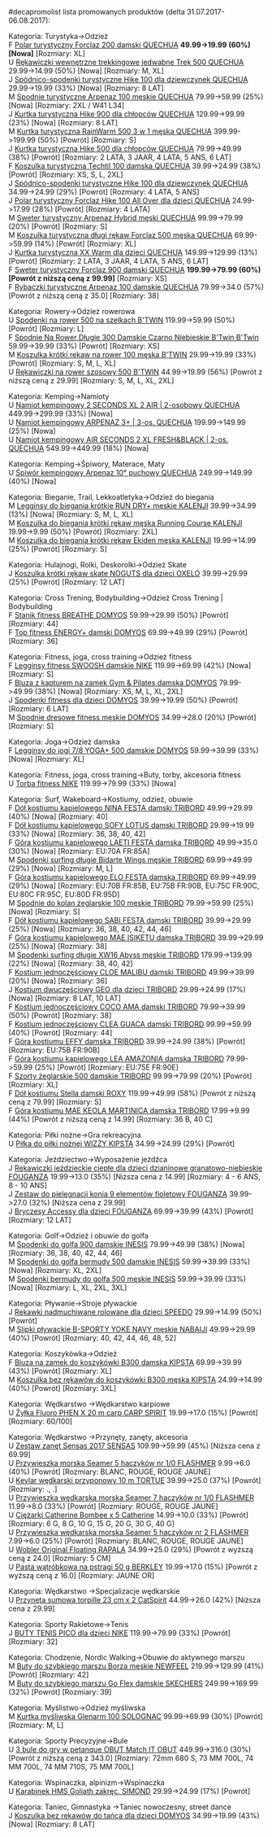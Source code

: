 #decapromolist lista promowanych produktów (delta 31.07.2017-06.08.2017):

Kategoria: Turystyka->Odzież  
F [Polar turystyczny Forclaz 200 damski QUECHUA](http://www.decathlon.pl/polar-forclaz-200-damski-id_8369604.html) **49.99->19.99 (60%) [Nowa]** [Rozmiary: XL]  
U [Rękawiczki wewnętrzne trekkingowe jedwabne Trek 500 QUECHUA](http://www.decathlon.pl/rkawiczki-turystyczne-forclaz-jedwabne-id_8229542.html) 29.99->14.99 (50%) [Nowa] [Rozmiary: M, XL]  
J [Spódnico-spodenki turystyczne Hike 100 dla dziewczynek QUECHUA](http://www.decathlon.pl/spodnico-spodenki-hike-100-id_8383150.html) 29.99->19.99 (33%) [Nowa] [Rozmiary: 8 LAT]  
M [Spodnie turystyczne Arpenaz 100 męskie QUECHUA](http://www.decathlon.pl/spodnie-arpenaz-100-mskie-id_8382848.html) 79.99->59.99 (25%) [Nowa] [Rozmiary: 2XL / W41 L34]  
J [Kurtka turystyczna Hike 900 dla chłopców QUECHUA](http://www.decathlon.pl/kurtka-hike-900-dla-dzieci-id_8384950.html) 129.99->99.99 (23%) [Nowa] [Rozmiary: 8 LAT]  
M [Kurtka turystyczna RainWarm 500 3 w 1 męska QUECHUA](http://www.decathlon.pl/kurtka-zimowa-rainwarm-500-3w1-mska-id_8369804.html) 399.99->199.99 (50%) [Powrót] [Rozmiary: S]  
J [Kurtka turystyczna Hike 500 dla chłopców QUECHUA](http://www.decathlon.pl/kurtka-turystyczna-lekka-dla-dzieci-arpenaz-500-id_8301380.html) 79.99->49.99 (38%) [Powrót] [Rozmiary: 2 LATA, 3 JAAR, 4 LATA, 5 ANS, 6 LAT]  
F [Koszulka turystyczna Techtil 100 damska QUECHUA](http://www.decathlon.pl/koszulka-techtil-100-damska-id_8382865.html) 39.99->24.99 (38%) [Powrót] [Rozmiary: XS, S, L, 2XL]  
J [Spódnico-spodenki turystyczne Hike 100 dla dziewczynek QUECHUA](http://www.decathlon.pl/spodnico-spodenki-dziewczce-id_8383145.html) 34.99->24.99 (29%) [Powrót] [Rozmiary: 4 LATA, 5 ANS]  
J [Polar turystyczny Forclaz Hike 100 All Over dla dzieci  QUECHUA](http://www.decathlon.pl/polar-forclaz-hike-100-ao--id_8345041.html) 24.99->17.99 (28%) [Powrót] [Rozmiary: 4 LATA]  
M [Sweter turystyczny Arpenaz Hybrid męski QUECHUA](http://www.decathlon.pl/sweter-arpenaz-hybrid--id_8369524.html) 99.99->79.99 (20%) [Powrót] [Rozmiary: S]  
M [Koszulka turystyczna długi rękaw Forclaz 500 męska QUECHUA](http://www.decathlon.pl/koszulka-turystyczna-forclaz-500-warm-mska-id_8369739.html) 69.99->59.99 (14%) [Powrót] [Rozmiary: XL]  
J [Kurtka turystyczna XX Warm dla dzieci QUECHUA](http://www.decathlon.pl/kurtka-zimowa-xx-warm-dzieci-2-6-lat-id_8370472.html) 149.99->129.99 (13%) [Powrót] [Rozmiary: 2 LATA, 3 JAAR, 4 LATA, 5 ANS, 6 LAT]  
F [Sweter turystyczny Forclaz 900 damski QUECHUA](http://www.decathlon.pl/sweter-forclaz-900-damski--id_8343456.html) **199.99->79.99 (60%) [Powrót z niższą ceną z 99.99]** [Rozmiary: XS]  
F [Rybaczki turystyczne Arpenaz 100 damskie QUECHUA](http://www.decathlon.pl/rybaczki-turystyczne-arpenaz-100-damskie-id_8330085.html) 79.99->34.0 (57%) [Powrót z niższą ceną z 35.0] [Rozmiary: 38]  

Kategoria: Rowery->Odzież rowerowa  
U [Spodenki na rower 500 na szelkach B'TWIN](http://www.decathlon.pl/spodenki-na-rower-z-szelkami-500-id_8354160.html) 119.99->59.99 (50%) [Powrót] [Rozmiary: L]  
F [Spodnie Na Rower Długie 300 Damskie Czarno Niebieskie B'Twin B'Twin](http://www.decathlon.pl/spodnie-na-rower-dugie-300-damskie-id_8343284.html) 59.99->39.99 (33%) [Powrót] [Rozmiary: XS]  
M [Koszulka krótki rękaw na rower 100 męska B'TWIN](http://www.decathlon.pl/koszulka-krotki-rkaw-100-id_8354143.html) 29.99->19.99 (33%) [Powrót] [Rozmiary: S, M, L, XL]  
U [Rękawiczki na rower szosowy 500 B'TWIN](http://www.decathlon.pl/rkawiczki-na-rower-500-id_8378433.html) 44.99->19.99 (56%) [Powrót z niższą ceną z 29.99] [Rozmiary: S, M, L, XL, 2XL]  

Kategoria: Kemping->Namioty  
U [Namiot kempingowy 2 SECONDS XL 2 AIR | 2-osobowy QUECHUA](http://www.decathlon.pl/namiot-2-seconds-easy-2-xl-air-id_8347891.html) 449.99->299.99 (33%) [Nowa]  
U [Namiot kempingowy ARPENAZ 3+ | 3-os. QUECHUA](http://www.decathlon.pl/namiot-arpenaz-3-os-id_8347890.html) 199.99->149.99 (25%) [Nowa]  
U [Namiot kempingowy AIR SECONDS 2 XL FRESH&BLACK | 2-os. QUECHUA](http://www.decathlon.pl/namiot-air-seconds-xl-fresh-black-2-os-id_8384158.html) 549.99->449.99 (18%) [Nowa]  

Kategoria: Kemping->Śpiwory, Materace, Maty  
U [Śpiwór kempingowy Arpenaz 10° puchowy QUECHUA](http://www.decathlon.pl/piwor-arpenaz-10-puchowy-id_8352801.html) 249.99->149.99 (40%) [Nowa]  

Kategoria: Bieganie, Trail, Lekkoatletyka->Odzież do biegania  
M [Legginsy do biegania krótkie RUN DRY+ męskie KALENJI](http://www.decathlon.pl/legginsy-krotkie-run-dry-id_8381932.html) 39.99->34.99 (13%) [Nowa] [Rozmiary: S, M, L, XL]  
M [Koszulka do biegania krótki rękaw męska Running Course KALENJI](http://www.decathlon.pl/koszulka-do-biegania-krotki-rkaw-mska-running-course-id_8289154.html) 19.99->9.99 (50%) [Powrót] [Rozmiary: 2XL]  
M [Koszulka do biegania krótki rękaw Ekiden męska  KALENJI](http://www.decathlon.pl/koszulka-ekiden-id_8325714.html) 19.99->14.99 (25%) [Powrót] [Rozmiary: S]  

Kategoria: Hulajnogi, Rolki, Deskorolki->Odzież Skate  
J [Koszulka krótki rękaw skate NOGUTS dla dzieci OXELO](http://www.decathlon.pl/koszulka-noguts-jr-id_8385317.html) 39.99->29.99 (25%) [Powrót] [Rozmiary: 12 LAT]  

Kategoria: Cross Trening, Bodybuilding->Odzież Cross Trening | Bodybuilding  
F [Stanik fitness BREATHE DOMYOS](http://www.decathlon.pl/stanik-breathe-id_8380003.html) 59.99->29.99 (50%) [Powrót] [Rozmiary: 44]  
F [Top fitness ENERGY+ damski DOMYOS](http://www.decathlon.pl/koszulka-bez-rkawow-energy-id_8380142.html) 69.99->49.99 (29%) [Powrót] [Rozmiary: 36]  

Kategoria: Fitness, joga, cross training->Odzież fitness  
F [Legginsy fitness SWOOSH damskie NIKE](http://www.decathlon.pl/legginsy-do-fitnessu-swoosh-id_8352097.html) 119.99->69.99 (42%) [Nowa] [Rozmiary: S]  
F [Bluza z kapturem na zamek Gym & Pilates damska DOMYOS](http://www.decathlon.pl/bluza-z-kapturem-gym-id_8381375.html) 79.99->49.99 (38%) [Nowa] [Rozmiary: XS, M, L, XL, 2XL]  
J [Spodenki fitness dla dzieci DOMYOS](http://www.decathlon.pl/spodenki-fitness-id_8365992.html) 39.99->19.99 (50%) [Powrót] [Rozmiary: 6 LAT]  
M [Spodnie dresowe fitness męskie DOMYOS](http://www.decathlon.pl/spodnie-dresowe-fitness-mskie--id_8243788.html) 34.99->28.0 (20%) [Powrót] [Rozmiary: S]  

Kategoria: Joga->Odzież damska  
F [Legginsy do jogi 7/8 YOGA+ 500 damskie DOMYOS](http://www.decathlon.pl/legginsy-yoga-500-id_8380561.html) 59.99->39.99 (33%) [Nowa] [Rozmiary: XL]  

Kategoria: Fitness, joga, cross training->Buty, torby, akcesoria fitness  
U [Torba fitness NIKE](http://www.decathlon.pl/torba-fitness-nike-id_8380539.html) 119.99->79.99 (33%) [Nowa]  

Kategoria: Surf, Wakeboard->Kostiumy, odzież, obuwie  
F [Dół kostiumu kąpielowego NINA FESTA damski TRIBORD](http://www.decathlon.pl/do-kostiumu-nina-festa-id_8384026.html) 49.99->29.99 (40%) [Nowa] [Rozmiary: 40]  
F [Dół kostiumu kąpielowego SOFY LOTUS damski TRIBORD](http://www.decathlon.pl/do-kostiumu-sofy-lotus-id_8384012.html) 29.99->19.99 (33%) [Nowa] [Rozmiary: 36, 38, 40, 42]  
F [Góra kostiumu kąpielowego LAETI FESTA damska TRIBORD](http://www.decathlon.pl/gora-kostiumu-laeti-festa-id_8384653.html) 49.99->35.0 (30%) [Nowa] [Rozmiary: EU:70A FR:85A]  
M [Spodenki surfing długie Bidarte Wings męskie TRIBORD](http://www.decathlon.pl/spodenki-bidarte-wings-id_8383528.html) 69.99->49.99 (29%) [Nowa] [Rozmiary: M, L]  
F [Góra kostiumu kąpielowego ELO FESTA damska TRIBORD](http://www.decathlon.pl/gora-kostiumu-elo-festa-id_8385718.html) 69.99->49.99 (29%) [Nowa] [Rozmiary: EU:70B FR:85B, EU:75B FR:90B, EU:75C FR:90C, EU:80C FR:95C, EU:80D FR:95D]  
M [Spodnie do kolan żeglarskie 100 męskie TRIBORD](http://www.decathlon.pl/spodnie-do-kolan-100-id_8382906.html) 79.99->59.99 (25%) [Nowa] [Rozmiary: S]  
F [Dół kostiumu kąpielowego SABI FESTA damski TRIBORD](http://www.decathlon.pl/do-kostiumu-sabi-festa-id_8384029.html) 39.99->29.99 (25%) [Nowa] [Rozmiary: 36, 38, 40, 42, 44, 46]  
F [Góra kostiumu kąpielowego MAE ISIKETU damska TRIBORD](http://www.decathlon.pl/gora-kostiumu-mae-isiketu-id_8385015.html) 39.99->29.99 (25%) [Nowa] [Rozmiary: 38]  
M [Spodenki surfing długie XW16 Abyss męskie TRIBORD](http://www.decathlon.pl/spodenki-xw16-l-abyss-id_8383540.html) 179.99->139.99 (22%) [Nowa] [Rozmiary: 38, 40, 42]  
F [Kostium jednoczęściowy CLOE MALIBU damski TRIBORD](http://www.decathlon.pl/kostium-1cz-cloe-malibu-id_8384250.html) 49.99->39.99 (20%) [Nowa] [Rozmiary: 36]  
J [Kostium dwuczęściowy GEO dla dzieci TRIBORD](http://www.decathlon.pl/kostium-2cz-geo-jr-id_8381003.html) 29.99->24.99 (17%) [Nowa] [Rozmiary: 8 LAT, 10 LAT]  
F [Kostium jednoczęściowy COCO AMA damski TRIBORD](http://www.decathlon.pl/kostium-1cz-coco-ama-palms-id_8357430.html) 79.99->39.99 (50%) [Powrót] [Rozmiary: 38]  
F [Kostium jednoczęściowy CLEA GUACA damski TRIBORD](http://www.decathlon.pl/kostium-1-cz-clea-guaca-id_8384248.html) 99.99->59.99 (40%) [Powrót] [Rozmiary: 44]  
F [Góra kostiumu EFFY damska TRIBORD](http://www.decathlon.pl/gora-kostiumu-effy-id_8333234.html) 39.99->24.99 (38%) [Powrót] [Rozmiary: EU:75B FR:90B]  
F [Góra kostiumu kąpielowego LEA AMAZONIA damska TRIBORD](http://www.decathlon.pl/gora-kostiumu-lea-amazonia-id_8384094.html) 79.99->59.99 (25%) [Powrót] [Rozmiary: EU:75E FR:90E]  
F [Szorty żeglarskie 500 damskie TRIBORD](http://www.decathlon.pl/szorty-eglarskie-500-id_8383042.html) 99.99->79.99 (20%) [Powrót] [Rozmiary: XL]  
F [Dół kostiumu Stella damski ROXY](http://www.decathlon.pl/do-kostiumu-stella-id_8387575.html) 119.99->49.99 (58%) [Powrót z niższą ceną z 79.99] [Rozmiary: S]  
F [Góra kostiumu MAE KEOLA MARTINICA damska TRIBORD](http://www.decathlon.pl/gora-kostiumu-mae-keola-martin-id_8384921.html) 17.99->9.99 (44%) [Powrót z niższą ceną z 14.99] [Rozmiary: 36 B, 40 C]  

Kategoria: Piłki nożne->Gra rekreacyjna  
U [Piłka do piłki nożnej WIZZY KIPSTA](http://www.decathlon.pl/pika-do-piki-nonej-foam-500-zielona-id_8280525.html) 34.99->24.99 (29%) [Powrót]  

Kategoria: Jeździectwo->Wyposażenie jeźdźca  
J [Rękawiczki jeździeckie ciepłe dla dzieci dzianinowe granatowo-niebieskie FOUGANZA](http://www.decathlon.pl/ciepe-rkawiczki-dla-dzieci-dzianina-id_8340743.html) 19.99->13.0 (35%) [Niższa cena z 14.99] [Rozmiary: 4 - 6 ANS, 8 - 10 ANS]  
J [Zestaw do pielęgnacji konia 9 elementów fioletowy FOUGANZA](http://www.decathlon.pl/zestaw-do-pielgnacji-fiolet-id_8335715.html) 39.99->27.0 (32%) [Niższa cena z 29.99]  
J [Bryczesy Accessy dla dzieci  FOUGANZA](http://www.decathlon.pl/bryczesy-accessy-beowe-id_8382457.html) 69.99->39.99 (43%) [Powrót] [Rozmiary: 12 LAT]  

Kategoria: Golf->Odzież i obuwie do golfa  
M [Spodenki do golfa 900 damskie INESIS](http://www.decathlon.pl/spodenki-do-golfa-900-damskie-id_8382293.html) 79.99->49.99 (38%) [Nowa] [Rozmiary: 36, 38, 40, 42, 44, 46]  
M [Spodenki do golfa bermudy 500 damskie INESIS](http://www.decathlon.pl/spodenki-bermudy-500-biae-id_8382276.html) 59.99->39.99 (33%) [Nowa] [Rozmiary: XL, 2XL]  
M [Spodenki bermudy do golfa 500 męskie  INESIS](http://www.decathlon.pl/spodenki-bermudy-do-golfa-500-id_8382280.html) 59.99->39.99 (33%) [Nowa] [Rozmiary: L, XL, 2XL, 3XL]  

Kategoria: Pływanie->Stroje pływackie  
J [Rękawki nadmuchiwane rolowane dla dzieci SPEEDO](http://www.decathlon.pl/rkawki-rolowane-dla-dzieci-id_8271035.html) 29.99->14.99 (50%) [Powrót]  
M [Slipki pływackie B-SPORTY YOKE NAVY męskie NABAIJI](http://www.decathlon.pl/slipki-b-sporty-yoke-navy-id_8387987.html) 49.99->29.99 (40%) [Powrót] [Rozmiary: 40, 42, 44, 46, 48, 52]  

Kategoria: Koszykówka->Odzież  
F [Bluza na zamek do koszykówki B300 damska KIPSTA](http://www.decathlon.pl/bluza-b300-id_8366375.html) 69.99->39.99 (43%) [Powrót] [Rozmiary: XL]  
M [Koszulka bez rękawów do koszykówki B300 męska KIPSTA](http://www.decathlon.pl/koszulka-b300-id_8356191.html) 24.99->14.99 (40%) [Powrót] [Rozmiary: 3XL]  

Kategoria: Wędkarstwo ->Wędkarstwo karpiowe  
U [Żyłka Fluoro PHEN X 20 m carp CARP SPIRIT](http://www.decathlon.pl/yka-fluoro-phen-x-20-m-carp-id_8239791.html) 19.99->17.0 (15%) [Powrót] [Rozmiary: 60/100]  

Kategoria: Wędkarstwo ->Przynęty, zanęty, akcesoria  
U [Zestaw zanęt Sensas 2017 SENSAS](http://www.decathlon.pl/zestaw-zant-pociowych-sensas-2017-id_8305522.html) 109.99->59.99 (45%) [Niższa cena z 69.99]  
U [Przywieszka morska Seamer 5 haczyków nr 1/0 FLASHMER](http://www.decathlon.pl/seamer-5-haczykow-nr-1-0-id_6218363.html) 9.99->6.0 (40%) [Powrót] [Rozmiary: BLANC, ROUGE, ROUGE JAUNE]  
U [Kevlar wędkarski przyponowy 10 m TORTUE](http://www.decathlon.pl/kevlar-wdkarski-przyponowy-10m--id_1588608.html) 39.99->25.0 (37%) [Powrót] [Rozmiary: ., .]  
U [Przywieszka wędkarska morska Seamer 7 haczyków nr 1/0 FLASHMER](http://www.decathlon.pl/przywieszka-seamer-7-h-nr-1-0-id_6218495.html) 11.99->8.0 (33%) [Powrót] [Rozmiary: ROUGE, ROUGE JAUNE]  
U [Ciężarki Catherine Bombee x 5 Catherine](http://www.decathlon.pl/ciarki-catherine-bombee-x-5-id_1584971.html) 14.99->10.0 (33%) [Powrót] [Rozmiary: 6 G, 8 G, 10 G, 15 G, 20 G, 30 G, 40 G]  
U [Przywieszka wędkarska morska Seamer 5 haczyków nr 2 FLASHMER](http://www.decathlon.pl/przywieszki-morskie-wdkarskie-seamer-nr-2-id_6218479.html) 7.99->6.0 (25%) [Powrót] [Rozmiary: BLANC, ROUGE, ROUGE JAUNE]  
U [Wobler Original Floating  RAPALA](http://www.decathlon.pl/wobler-pywajcy-5-mn-id_4274867.html) 34.99->25.0 (29%) [Powrót z wyższą ceną z 24.0] [Rozmiary: 5 CM]  
U [Pasta wątróbkowa na pstrągi 50 g BERKLEY](http://www.decathlon.pl/pasta-wtrobkowa-na-pstrgi--id_8203892.html) 19.99->17.0 (15%) [Powrót z wyższą ceną z 16.0] [Rozmiary: JAUNE OR]  

Kategoria: Wędkarstwo ->Specjalizacje wędkarskie  
U [Przynęta sumowa torpille 23 cm x 2 CatSpirit](http://www.decathlon.pl/torpille-23-cm-x-2-id_8334429.html) 44.99->26.0 (42%) [Niższa cena z 29.99]  

Kategoria: Sporty Rakietowe->Tenis  
J [BUTY TENIS PICO dla dzieci NIKE](http://www.decathlon.pl/buty-pico-jr-czarne-id_8379341.html) 119.99->79.99 (33%) [Powrót] [Rozmiary: 32]  

Kategoria: Chodzenie, Nordic Walking->Obuwie do aktywnego marszu  
M [Buty do szybkiego marszu Borza męskie NEWFEEL](http://www.decathlon.pl/buty-miejskie-mskie-borza-id_8209310.html) 219.99->129.99 (41%) [Powrót] [Rozmiary: 42]  
M [Buty do szybkiego marszu Go Flex damskie SKECHERS](http://www.decathlon.pl/buty-skechers-go-flex-id_8380740.html) 249.99->169.99 (32%) [Powrót] [Rozmiary: 39]  

Kategoria: Myślistwo->Odzież myśliwska  
M [Kurtka myśliwska Glenarm 100 SOLOGNAC](http://www.decathlon.pl/kurtka-myliwska-lekka-mska-glenarm100-id_8183549.html) 99.99->69.99 (30%) [Powrót] [Rozmiary: M, L]  

Kategoria: Sporty Precyzyjne->Bule  
U [3 bule do gry w petanque OBUT Match IT OBUT](http://www.decathlon.pl/3-bule-obut-match-it-id_4589000.html) 449.99->316.0 (30%) [Powrót z niższą ceną z 343.0] [Rozmiary: 72mm 680 S, 73 MM 700L, 74 MM 700L, 74 MM 710S, 75 MM 700L]  

Kategoria: Wspinaczka, alpinizm->Wspinaczka  
U [Karabinek HMS Goliath zakręc. SIMOND](http://www.decathlon.pl/karabinek-hms-goliath-zakrc-id_8177709.html) 29.99->24.99 (17%) [Powrót]  

Kategoria: Taniec, Gimnastyka ->Taniec nowoczesny, street dance  
J [Koszulka bez rękawów do tańca dla dzieci DOMYOS](http://www.decathlon.pl/koszulka-bez-rkawow-do-taca-id_8352035.html) 34.99->19.99 (43%) [Nowa] [Rozmiary: 8 LAT]  
